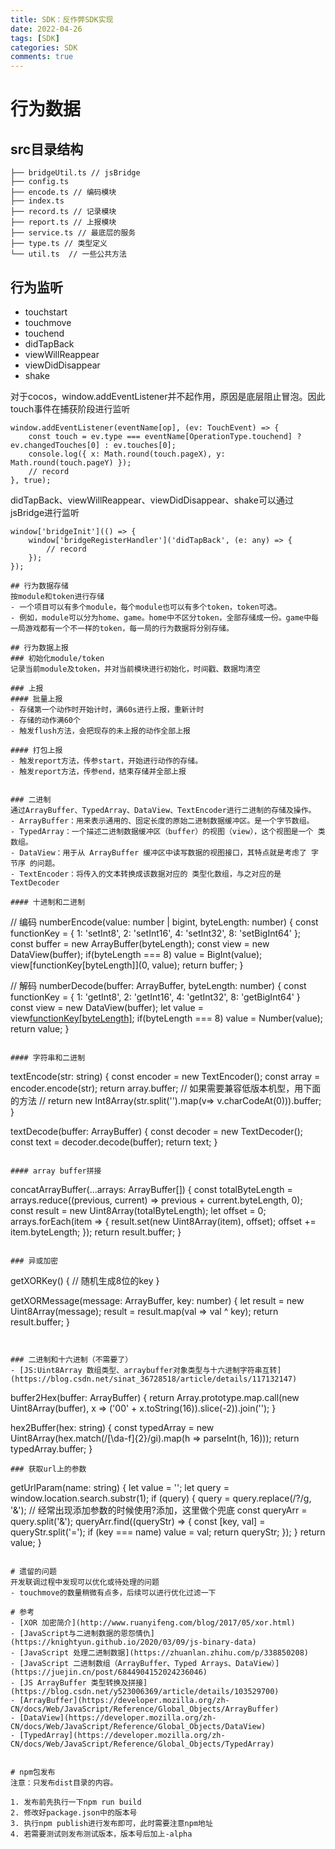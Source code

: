 ```yaml
---
title: SDK：反作弊SDK实现
date: 2022-04-26
tags: [SDK]
categories: SDK
comments: true
---
```


# 行为数据
## src目录结构

```
├── bridgeUtil.ts // jsBridge
├── config.ts 
├── encode.ts // 编码模块
├── index.ts
├── record.ts // 记录模块
├── report.ts // 上报模块
├── service.ts // 最底层的服务
├── type.ts // 类型定义
└── util.ts  // 一些公共方法
```


## 行为监听
- touchstart
- touchmove
- touchend
- didTapBack
- viewWillReappear
- viewDidDisappear
- shake

对于cocos，window.addEventListener并不起作用，原因是底层阻止冒泡。因此touch事件在捕获阶段进行监听

```
window.addEventListener(eventName[op], (ev: TouchEvent) => {
    const touch = ev.type === eventName[OperationType.touchend] ? ev.changedTouches[0] : ev.touches[0];
    console.log({ x: Math.round(touch.pageX), y: Math.round(touch.pageY) });
    // record
}, true);
```
didTapBack、viewWillReappear、viewDidDisappear、shake可以通过jsBridge进行监听

```
window['bridgeInit'](() => {
    window['bridgeRegisterHandler']('didTapBack', (e: any) => {
        // record
    });
});
```

```
## 行为数据存储
按module和token进行存储
- 一个项目可以有多个module，每个module也可以有多个token，token可选。
- 例如，module可以分为home、game。home中不区分token，全部存储成一份。game中每一局游戏都有一个不一样的token，每一局的行为数据将分别存储。

## 行为数据上报
### 初始化module/token
记录当前module及token，并对当前模块进行初始化，时间戳、数据均清空

### 上报
#### 批量上报
- 存储第一个动作时开始计时，满60s进行上报，重新计时
- 存储的动作满60个
- 触发flush方法，会把现存的未上报的动作全部上报

#### 打包上报
- 触发report方法，传参start，开始进行动作的存储。
- 触发report方法，传参end，结束存储并全部上报


### 二进制
通过ArrayBuffer、TypedArray、DataView、TextEncoder进行二进制的存储及操作。
- ArrayBuffer：用来表示通用的、固定长度的原始二进制数据缓冲区。是一个字节数组。
- TypedArray：一个描述二进制数据缓冲区（buffer）的视图（view），这个视图是一个 类数组。
- DataView：用于从 ArrayBuffer 缓冲区中读写数据的视图接口，其特点就是考虑了 字节序 的问题。
- TextEncoder：将传入的文本转换成该数据对应的 类型化数组，与之对应的是TextDecoder

#### 十进制和二进制

```
// 编码
numberEncode(value: number | bigint, byteLength: number) {
    const functionKey = {
        1: 'setInt8',
        2: 'setInt16',
        4: 'setInt32',
        8: 'setBigInt64'
    };
    const buffer = new ArrayBuffer(byteLength);
    const view = new DataView(buffer);
    if(byteLength === 8) value = BigInt(value);
    view[functionKey[byteLength]](0, value);
    return buffer;
}

// 解码
numberDecode(buffer: ArrayBuffer, byteLength: number) {
    const functionKey = {
        1: 'getInt8',
        2: 'getInt16',
        4: 'getInt32',
        8: 'getBigInt64'
    }
    const view = new DataView(buffer);
    let value = view[functionKey[byteLength]](0);
    if(byteLength === 8) value = Number(value);
    return value;
}
```

#### 字符串和二进制

```
textEncode(str: string) {
    const encoder = new TextEncoder();
    const array = encoder.encode(str);
    return array.buffer;
    // 如果需要兼容低版本机型，用下面的方法
    // return new Int8Array(str.split('').map(v=> v.charCodeAt(0))).buffer;
}

textDecode(buffer: ArrayBuffer) {
    const decoder = new TextDecoder();
    const text = decoder.decode(buffer);
    return text;
}
```

#### array buffer拼接

```
concatArrayBuffer(...arrays: ArrayBuffer[]) {
    const totalByteLength = arrays.reduce((previous, current) => previous + current.byteLength, 0);
    const result = new Uint8Array(totalByteLength);
    let offset = 0;
    arrays.forEach(item => {
        result.set(new Uint8Array(item), offset);
        offset += item.byteLength;
    });
    return result.buffer;
}
```

### 异或加密

```
getXORKey() {
    // 随机生成8位的key
}

getXORMessage(message: ArrayBuffer, key: number) {
    let result = new Uint8Array(message);
    result = result.map(val => val ^ key);
    return result.buffer;
}
```


### 二进制和十六进制（不需要了）
- [JS:Uint8Array 数组类型、arraybuffer对象类型与十六进制字符串互转](https://blog.csdn.net/sinat_36728518/article/details/117132147)

```
buffer2Hex(buffer: ArrayBuffer) {
    return Array.prototype.map.call(new Uint8Array(buffer), x => ('00' + x.toString(16)).slice(-2)).join('');
}

hex2Buffer(hex: string) {
    const typedArray = new Uint8Array(hex.match(/[\da-f]{2}/gi).map(h => parseInt(h, 16)));
    return typedArray.buffer;
}
```
### 获取url上的参数

```
getUrlParam(name: string) {
    let value = '';
    let query = window.location.search.substr(1);
    if (query) {
        query = query.replace(/\?/g, '&'); // 经常出现添加参数的时候使用?添加，这里做个兜底
        const queryArr = query.split('&');
        queryArr.find((queryStr) => {
            const [key, val] = queryStr.split('=');
            if (key === name) value = val;
            return queryStr;
        });
    }
    return value;
}
```

# 遗留的问题
开发联调过程中发现可以优化或待处理的问题
- touchmove的数量稍微有点多，后续可以进行优化过滤一下

# 参考
- [XOR 加密简介](http://www.ruanyifeng.com/blog/2017/05/xor.html)
- [JavaScript与二进制数据的恩怨情仇](https://knightyun.github.io/2020/03/09/js-binary-data)
- [JavaScript 处理二进制数据](https://zhuanlan.zhihu.com/p/338850208)
- [JavaScript 二进制数组（ArrayBuffer、Typed Arrays、DataView）](https://juejin.cn/post/6844904152024236046)
- [JS ArrayBuffer 类型转换及拼接](https://blog.csdn.net/y523006369/article/details/103529700)
- [ArrayBuffer](https://developer.mozilla.org/zh-CN/docs/Web/JavaScript/Reference/Global_Objects/ArrayBuffer)
- [DataView](https://developer.mozilla.org/zh-CN/docs/Web/JavaScript/Reference/Global_Objects/DataView)
- [TypedArray](https://developer.mozilla.org/zh-CN/docs/Web/JavaScript/Reference/Global_Objects/TypedArray)


# npm包发布
注意：只发布dist目录的内容。

1. 发布前先执行一下npm run build
2. 修改好package.json中的版本号
3. 执行npm publish进行发布即可，此时需要注意npm地址
4. 若需要测试则发布测试版本，版本号后加上-alpha
